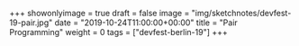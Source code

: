 +++
showonlyimage = true
draft = false
image = "img/sketchnotes/devfest-19-pair.jpg"
date = "2019-10-24T11:00:00+00:00"
title = "Pair Programming"
weight = 0
tags = ["devfest-berlin-19"]
+++
